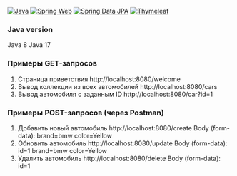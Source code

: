 [![Java](https://img.shields.io/badge/Java-E43222??style=for-the-badge&logo=java&logoColor=FFFFFF)](https://java.com/)
[![Spring Web](https://img.shields.io/badge/Spring_Web-FFFFFF??style=for-the-badge&logo=Spring)](https://spring.io/guides/gs/serving-web-content/)
[![Spring Data JPA](https://img.shields.io/badge/Spring_Data_JPA-FFFFFF??style=for-the-badge&logo=Spring)](https://spring.io/projects/spring-data-jpa)
[![Thymeleaf](https://img.shields.io/badge/Thymeleaf-FFFFFF??style=for-the-badge&logo=Thymeleaf&logoColor=025B10)](https://www.thymeleaf.org/)
### Java version
Java 8
Java 17

### Примеры GET-запросов
1. Страница приветствия http://localhost:8080/welcome
2. Вывод коллекции из всех автомобилей http://localhost:8080/cars
3. Вывод автомобиля с заданным ID http://localhost:8080/car?id=1

### Примеры POST-запросов (через Postman)
1. Добавить новый автомобиль http://localhost:8080/create
   Body (form-data): brand=bmw
                     color=Yellow  
2. Обновить автомобиль http://localhost:8080/update
   Body (form-data): id=1
                     brand=bmw
                     color=Yellow  
3. Удалить автомобиль http://localhost:8080/delete
   Body (form-data): id=1

